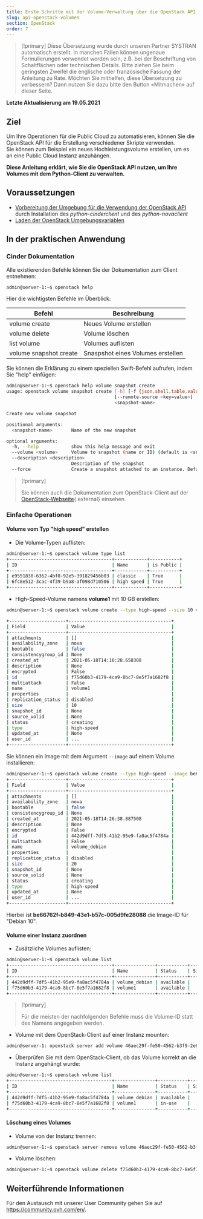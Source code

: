 ```yaml
---
title: Erste Schritte mit der Volume-Verwaltung über die OpenStack API
slug: api-openstack-volumes
section: OpenStack
order: 7
---
```


> [!primary]
> Diese Übersetzung wurde durch unseren Partner SYSTRAN automatisch erstellt. In manchen Fällen können ungenaue Formulierungen verwendet worden sein, z.B. bei der Beschriftung von Schaltflächen oder technischen Details. Bitte ziehen Sie beim geringsten Zweifel die englische oder französische Fassung der Anleitung zu Rate. Möchten Sie mithelfen, diese Übersetzung zu verbessern? Dann nutzen Sie dazu bitte den Button «Mitmachen» auf dieser Seite.
>

**Letzte Aktualisierung am 19.05.2021**

## Ziel

Um Ihre Operationen für die Public Cloud zu automatisieren, können Sie die OpenStack API für die Erstellung verschiedener Skripte verwenden.
<br>Sie können zum Beispiel ein neues Hochleistungsvolume erstellen, um es an eine Public Cloud Instanz anzuhängen.

**Diese Anleitung erklärt, wie Sie die OpenStack API nutzen, um Ihre Volumes mit dem Python-Client zu verwalten.**

## Voraussetzungen

- [Vorbereitung der Umgebung für die Verwendung der OpenStack API](../prepare_the_environment_for_using_the_openstack_api/) durch Installation des *python-cinderclient* und des *python-novaclient*
- [Laden der OpenStack Umgebungsvariablen](../set-openstack-environment-variables/)

## In der praktischen Anwendung

### Cinder Dokumentation

Alle existierenden Befehle können Sie der Dokumentation zum Client entnehmen:

```bash
admin@server-1:~$ openstack help
```

Hier die wichtigsten Befehle im Überblick:

|Befehl|Beschreibung|
|---|---|
|volume create|Neues Volume erstellen|
|volume delete|Volume löschen|
|list volume|Volumes auflisten|
|volume snapshot create|Snaspshot eines Volumes erstellen|

Sie können die Erklärung zu einem speziellen Swift-Befehl aufrufen, indem Sie "help" einfügen:

```bash
admin@server-1:~$ openstack help volume snapshot create
usage: openstack volume snapshot create [-h] [-f {json,shell,table,value,yaml}] [-c COLUMN] [--noindent] [--prefix PREFIX] [--max-width <integer>] [--fit-width] [--print-empty] [--volume <volume>] [--description <description>] [--force] [--property <key=value>]
                                        [--remote-source <key=value>]
                                        <snapshot-name>

Create new volume snapshot

positional arguments:
  <snapshot-name>       Name of the new snapshot

optional arguments:
  -h, --help            show this help message and exit
  --volume <volume>     Volume to snapshot (name or ID) (default is <snapshot-name>)
  --description <description>
                        Description of the snapshot
  --force               Create a snapshot attached to an instance. Default is False
```

> [!primary]
>
> Sie können auch die Dokumentation zum OpenStack-Client auf der [OpenStack-Webseite](https://docs.openstack.org/python-openstackclient/latest/){.external} einsehen.
>


### Einfache Operationen

#### Volume vom Typ "high speed" erstellen

- Die Volume-Typen auflisten:

```bash
admin@server-1:~$ openstack volume type list
+--------------------------------------+------------+-----------+
| ID                                   | Name       | is Public |
+--------------------------------------+------------+-----------+
| e9551830-6362-4bf8-92e5-391829456b03 | classic    | True      |
| 6fc8e512-3cac-4f39-b9a8-af098d710506 | high speed | True      |
+--------------------------------------+------------+-----------+
```

- High-Speed-Volume namens **volume1** mit 10 GB erstellen:

``` bash
admin@server-1:~$ openstack volume create --type high-speed --size 10 volume1

+---------------------+--------------------------------------+
| Field               | Value                                |
+---------------------+--------------------------------------+
| attachments         | []                                   |
| availability_zone   | nova                                 |
| bootable            | false                                |
| consistencygroup_id | None                                 |
| created_at          | 2021-05-18T14:16:28.658308           |
| description         | None                                 |
| encrypted           | False                                |
| id                  | f75d60b3-4179-4ca9-8bc7-8e5f7a1682f8 |
| multiattach         | False                                |
| name                | volume1                              |
| properties          |                                      |
| replication_status  | disabled                             |
| size                | 10                                   |
| snapshot_id         | None                                 |
| source_volid        | None                                 |
| status              | creating                             |
| type                | high-speed                           |
| updated_at          | None                                 |
| user_id             | ...                                  |
+---------------------+--------------------------------------+
```

Sie können ein Image mit dem Argument `--image` auf einem Volume installieren:

```bash
admin@server-1:~$ openstack volume create --type high-speed --image be66762f-b849-43e1-b57c-005d9fe28088 --size 20 volume_debian
+---------------------+--------------------------------------+
| Field               | Value                                |
+---------------------+--------------------------------------+
| attachments         | []                                   |
| availability_zone   | nova                                 |
| bootable            | false                                |
| consistencygroup_id | None                                 |
| created_at          | 2021-05-18T14:26:38.887508           |
| description         | None                                 |
| encrypted           | False                                |
| id                  | 442d9dff-7df5-41b2-95e9-fa8ac5f4784a |
| multiattach         | False                                |
| name                | volume_debian                        |
| properties          |                                      |
| replication_status  | disabled                             |
| size                | 20                                   |
| snapshot_id         | None                                 |
| source_volid        | None                                 |
| status              | creating                             |
| type                | high-speed                           |
| updated_at          | None                                 |
| user_id             | ...                                  |
+---------------------+--------------------------------------+
```

Hierbei ist **be66762f-b849-43e1-b57c-005d9fe28088** die Image-ID für "Debian 10".

#### Volume einer Instanz zuordnen

- Zusätzliche Volumes auflisten:

```bash
admin@server-1:~$ openstack volume list
+--------------------------------------+---------------+-----------+------+-------------+
| ID                                   | Name          | Status    | Size | Attached to |
+--------------------------------------+---------------+-----------+------+-------------+
| 442d9dff-7df5-41b2-95e9-fa8ac5f4784a | volume_debian | available |   20 |             |
| f75d60b3-4179-4ca9-8bc7-8e5f7a1682f8 | volume1       | available |   10 |             |
+--------------------------------------+---------------+-----------+------+-------------+
```

> [!primary]
>
> Für die meisten der nachfolgenden Befehle muss die Volume-ID statt des Namens angegeben werden.
>

- Volume mit dem OpenStack-Client auf einer Instanz mounten:

```bash
admin@server-1: openstack server add volume 46aec29f-fe50-4562-b3f9-2e6665a7270a f75db60b-4179-b-8-3ca-4-e9e e faf ef
```

- Überprüfen Sie mit dem OpenStack-Client, ob das Volume korrekt an die Instanz angehängt wurde:

```bash
admin@server-1:~$ openstack volume list
+--------------------------------------+---------------+-----------+------+-----------------------------------------+
| ID                                   | Name          | Status    | Size | Attached to                             |
+--------------------------------------+---------------+-----------+------+-----------------------------------------+
| 442d9dff-7df5-41b2-95e9-fa8ac5f4784a | volume_debian | available |   20 |                                         |
| f75d60b3-4179-4ca9-8bc7-8e5f7a1682f8 | volume1       | in-use    |   10 | Attached to cli-playground on /dev/sdb  |
+--------------------------------------+---------------+-----------+------+-----------------------------------------+
```

#### Löschung eines Volumes

- Volume von der Instanz trennen:

```bash
admin@server-1:~$ openstack server remove volume 46aec29f-fe50-4562-b3f9-2e6665a7270d f75d60b3-4179-4ca9-8bc7-8e5f7a1682f8
```

- Volume löschen:

```bash
admin@server-1:~$ openstack volume delete f75d60b3-4179-4ca9-8bc7-8e5f7a1682f8
```

## Weiterführende Informationen

Für den Austausch mit unserer User Community gehen Sie auf <https://community.ovh.com/en/>.
